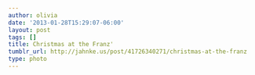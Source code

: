 ```yaml
---
author: olivia
date: '2013-01-28T15:29:07-06:00'
layout: post
tags: []
title: Christmas at the Franz'
tumblr_url: http://jahnke.us/post/41726340271/christmas-at-the-franz
type: photo
---
```







